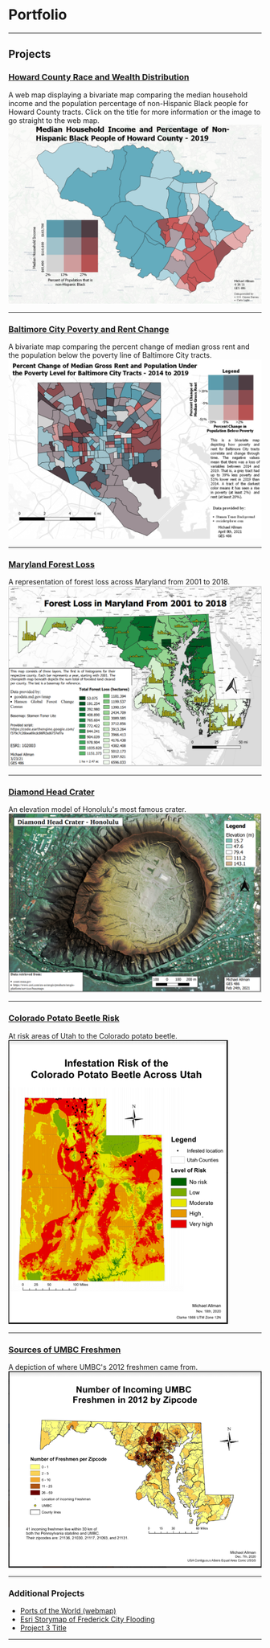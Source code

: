 # Portfolio

---
## Projects

### [Howard County Race and Wealth Distribution](/Lab_8_GES_486/index)
A web map displaying a bivariate map comparing the median household income and the population percentage of non-Hispanic Black people for Howard County tracts. Click on the title for more information or the image to go straight to the web map.
[<img src="project_probation/Howard_Bivariate.png?raw=true"/>](/Lab_8_GES_486/Bin/Howard_webmap/index)

---
### [Baltimore City Poverty and Rent Change](/GES486_Lab6/index)
A bivariate map comparing the percent change of median gross rent and the population below the poverty line of Baltimore City tracts.
[<img src="project_probation/Balt_Poverty_and_Rent.png?raw=true"/>](/GES486_Lab6/index)

---
### [Maryland Forest Loss](/project1_486/index)
A representation of forest loss across Maryland from 2001 to 2018.
[<img src="project_probation/Forest_Loss_image.PNG?raw=true"/>](/project1_486/index)

---
### [Diamond Head Crater](/Diamond_Head_Crater/index)
An elevation model of Honolulu's most famous crater.
[<img src="project_probation/Diamond_Head.PNG?raw=true"/>](/Diamond_Head_Crater/index)

---
### [Colorado Potato Beetle Risk](/project_probation/index)
At risk areas of Utah to the Colorado potato beetle.
[<img src="project_probation/Potato_Beetle_Risk.PNG?raw=true"/>](/project_probation/index)

---
### [Sources of UMBC Freshmen](/UMBC_Freshmen_Sources/index)
A depiction of where UMBC's 2012 freshmen came from.
[<img src="project_probation/UMBC_Freshmen.PNG?raw=true"/>](/UMBC_Freshmen_Sources/index)

---
### Additional Projects

- [Ports of the World (webmap)](/Lab_5/Ports_Webmap/index)
- [Esri Storymap of Frederick City Flooding](https://arcg.is/14L1rD0)
- [Project 3 Title](http://example.com/)

---
